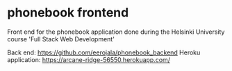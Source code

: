 # phonebook frontend
Front end for the phonebook application done during the Helsinki University course 'Full Stack Web Development'

Back end: https://github.com/eerojala/phonebook_backend
Heroku application: https://arcane-ridge-56550.herokuapp.com/
